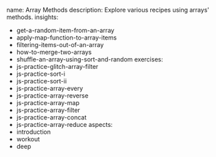 name: Array Methods
description: Explore various recipes using arrays' methods.
insights:
  - get-a-random-item-from-an-array
  - apply-map-function-to-array-items
  - filtering-items-out-of-an-array
  - how-to-merge-two-arrays
  - shuffle-an-array-using-sort-and-random
exercises:
  - js-practice-glitch-array-filter
  - js-practice-sort-i
  - js-practice-sort-ii
  - js-practice-array-every
  - js-practice-array-reverse
  - js-practice-array-map
  - js-practice-array-filter
  - js-practice-array-concat
  - js-practice-array-reduce
aspects:
  - introduction
  - workout
  - deep
 

